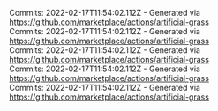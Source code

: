 Commits: 2022-02-17T11:54:02.112Z - Generated via https://github.com/marketplace/actions/artificial-grass
<br>
Commits: 2022-02-17T11:54:02.112Z - Generated via https://github.com/marketplace/actions/artificial-grass
<br>
Commits: 2022-02-17T11:54:02.112Z - Generated via https://github.com/marketplace/actions/artificial-grass
<br>
Commits: 2022-02-17T11:54:02.112Z - Generated via https://github.com/marketplace/actions/artificial-grass
<br>
Commits: 2022-02-17T11:54:02.112Z - Generated via https://github.com/marketplace/actions/artificial-grass
<br>
